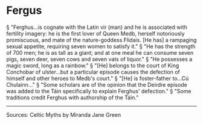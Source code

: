 # Fergus
§ "Ferghus...is cognate with the Latin vir (man) and he is associated with fertility imagery: he is the first lover of Queen Medb, herself notoriously promiscuous, and mate of the nature-goddess Flidais. [He has] a rampaging sexual appetite, requiring seven women to satisfy it."
§ "He has the strength of 700 men; he is as tall as a giant; and at one meal he can consume seven pigs, seven deer, seven cows and seven vats of liquor."
§ "He possesses a magic sword, long as a rainbow."
§ "[He] belongs to the court of King Conchobar of ulster...but a particular episode causes the defection of himself and other heroes to Medb's court."
§ "[He] is foster-father to...Cú Chulainn..."
§ "Some scholars are of the opinion that the Deirdre episode was added to the Táin specifically to explain Ferghus' defection."
§ "Some traditions credit Ferghus with authorship of the Táin."



----------------------------------------------------------------------------------------------------------------------------------------------------------------
Sources:
	Celtic Myths by Miranda Jane Green


